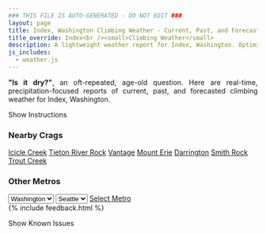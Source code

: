```yaml
---
### THIS FILE IS AUTO-GENERATED - DO NOT EDIT ###
layout: page
title: Index, Washington Climbing Weather - Current, Past, and Forecasted Report
title_override: Index<br /><small>Climbing Weather</small>
description: A lightweight weather report for Index, Washington. Optimized for slow internet connections.
js_includes:
  - weather.js
---
```


<section class="measure center lh-copy f5-ns f6 ph2 mv4" style="text-align: justify;">
<strong>"Is it dry?"</strong>, an oft-repeated, age-old question. Here are real-time,
precipitation-focused reports of current, past, and forecasted climbing weather for Index, Washington.
</section>

<p id="settings-toggle" class="mw5 b center tc hover-light-red black-70 pointer">Show Instructions</p>
<section id="settings" class="overflow-hidden" style="display:none;">
    <div class="mv2 ph2 center">
        <div class="fn f6 tc pv2">
            <p class="measure lh-copy center"><strong>Show/hide hourly forecasts</strong> by clicking the desired day.</p>
            <hr class="mw5 p0 mv2 o-60 b0 bt b--light-red light-red bg-light-red">
            <p class="measure lh-copy center"><strong>Current and Past conditions</strong> are measured by the nearest weather station. <strong>Forecast conditions</strong> are calculated and polled separately.</p>
            <hr class="mw5 p0 mv2 o-60 b0 bt b--light-red light-red bg-light-red">
            <p class="measure lh-copy center"><strong>Having issues?</strong> Try <a id="clear-cache" class="no-underline relative fancy-link light-red hover-light-red" href="#">clearing the local cache</a>.</p>
            <hr class="mw5 p0 mv2 o-60 b0 bt b--light-red light-red bg-light-red">
            <p class="measure lh-copy center">Weather data sourced from <a class="no-underline fancy-link relative light-red" target="_blank" href="https://www.weather.gov/documentation/services-web-api">weather.gov</a>.</p>
        </div>
    </div>
</section>
<section id="weather" data-crag="index-washington" class="mv4-ns mv3 ph2 center"></section>
<section id="nearby" class="tc lh-copy">
  <h3>Nearby Crags</h3>
<a class="nowrap no-underline fancy-link relative light-red mh3" href="/crags/icicle-creek-washington-weather.html">Icicle Creek</a>
<a class="nowrap no-underline fancy-link relative light-red mh3" href="/crags/tieton-river-rock-washington-weather.html">Tieton River Rock</a>
<a class="nowrap no-underline fancy-link relative light-red mh3" href="/crags/vantage-washington-weather.html">Vantage</a>
<a class="nowrap no-underline fancy-link relative light-red mh3" href="/crags/mount-erie-washington-weather.html">Mount Erie</a>
<a class="nowrap no-underline fancy-link relative light-red mh3" href="/crags/darrington-washington-weather.html">Darrington</a>
<a class="nowrap no-underline fancy-link relative light-red mh3" href="/crags/smith-rock-oregon-weather.html">Smith Rock</a>
<a class="nowrap no-underline fancy-link relative light-red mh3" href="/crags/trout-creek-oregon-weather.html">Trout Creek</a>
</section>
<section id="nearby" class="tc lh-copy">
  <h3>Other Metros</h3>
  <select class="ma1 bg-near-white pa2" id="stateSel">
    <option value="Texas">Texas</option>
    <option value="Washington" selected>Washington</option>
    <option value="Colorado">Colorado</option>
    <option value="Tennessee">Tennessee</option>
    <option value="Utah">Utah</option>
    <option value="California">California</option>
  </select>
  <select class="ma1 bg-near-white pa2" id="citySel">
    <option value="Seattle" selected>Seattle</option>
  </select>
  <a id="selectMetro" class="f6 link dim ph3 pv2 ma1 dib white bg-light-red" href="/crags/seattle-washington-weather.html">Select Metro</a>
  <script>
    var states = [];
    states["Texas"] = "Austin"
    states["Washington"] = "Seattle"
    states["Colorado"] = "Denver"
    states["Tennessee"] = "Nashville"
    states["Utah"] = "Salt Lake City"
    states["California"] = "San Francisco|Los Angeles"
  </script>
</section>
{% include feedback.html %}
<p id="issues-toggle" class="mw5 b center tc hover-light-red black-70 pointer">Show Known Issues</p>
<section id="issues" class="overflow-hidden tc f6">
</section>

<script>
  var weekly_SEW_150_72 = {"updated":"2022-06-24T04:40:25+00:00","units":"us","forecastGenerator":"BaselineForecastGenerator","generatedAt":"2022-06-24T08:40:32+00:00","updateTime":"2022-06-24T04:40:25+00:00","validTimes":"2022-06-23T22:00:00+00:00/P7DT3H","elevation":{"unitCode":"wmoUnit:m","value":148.1328},"periods":[{"number":1,"name":"Overnight","startTime":"2022-06-24T01:00:00-07:00","endTime":"2022-06-24T06:00:00-07:00","isDaytime":false,"temperature":46,"temperatureUnit":"F","temperatureTrend":null,"windSpeed":"7 mph","windDirection":"NE","icon":"https://api.weather.gov/icons/land/night/few?size=medium","shortForecast":"Mostly Clear","detailedForecast":"Mostly clear, with a low around 46. Northeast wind around 7 mph."},{"number":2,"name":"Friday","startTime":"2022-06-24T06:00:00-07:00","endTime":"2022-06-24T18:00:00-07:00","isDaytime":true,"temperature":72,"temperatureUnit":"F","temperatureTrend":"falling","windSpeed":"6 to 10 mph","windDirection":"NW","icon":"https://api.weather.gov/icons/land/day/skc?size=medium","shortForecast":"Sunny","detailedForecast":"Sunny. High near 72, with temperatures falling to around 69 in the afternoon. Northwest wind 6 to 10 mph."},{"number":3,"name":"Friday Night","startTime":"2022-06-24T18:00:00-07:00","endTime":"2022-06-25T06:00:00-07:00","isDaytime":false,"temperature":56,"temperatureUnit":"F","temperatureTrend":null,"windSpeed":"1 to 7 mph","windDirection":"N","icon":"https://api.weather.gov/icons/land/night/few?size=medium","shortForecast":"Mostly Clear","detailedForecast":"Mostly clear, with a low around 56. North wind 1 to 7 mph."},{"number":4,"name":"Saturday","startTime":"2022-06-25T06:00:00-07:00","endTime":"2022-06-25T18:00:00-07:00","isDaytime":true,"temperature":83,"temperatureUnit":"F","temperatureTrend":null,"windSpeed":"6 to 9 mph","windDirection":"E","icon":"https://api.weather.gov/icons/land/day/few?size=medium","shortForecast":"Sunny","detailedForecast":"Sunny, with a high near 83. East wind 6 to 9 mph."},{"number":5,"name":"Saturday Night","startTime":"2022-06-25T18:00:00-07:00","endTime":"2022-06-26T06:00:00-07:00","isDaytime":false,"temperature":59,"temperatureUnit":"F","temperatureTrend":null,"windSpeed":"3 to 8 mph","windDirection":"ENE","icon":"https://api.weather.gov/icons/land/night/skc?size=medium","shortForecast":"Clear","detailedForecast":"Clear, with a low around 59. East northeast wind 3 to 8 mph."},{"number":6,"name":"Sunday","startTime":"2022-06-26T06:00:00-07:00","endTime":"2022-06-26T18:00:00-07:00","isDaytime":true,"temperature":87,"temperatureUnit":"F","temperatureTrend":null,"windSpeed":"5 mph","windDirection":"E","icon":"https://api.weather.gov/icons/land/day/skc?size=medium","shortForecast":"Sunny","detailedForecast":"Sunny, with a high near 87."},{"number":7,"name":"Sunday Night","startTime":"2022-06-26T18:00:00-07:00","endTime":"2022-06-27T06:00:00-07:00","isDaytime":false,"temperature":61,"temperatureUnit":"F","temperatureTrend":null,"windSpeed":"2 to 7 mph","windDirection":"E","icon":"https://api.weather.gov/icons/land/night/skc?size=medium","shortForecast":"Clear","detailedForecast":"Clear, with a low around 61."},{"number":8,"name":"Monday","startTime":"2022-06-27T06:00:00-07:00","endTime":"2022-06-27T18:00:00-07:00","isDaytime":true,"temperature":88,"temperatureUnit":"F","temperatureTrend":null,"windSpeed":"7 mph","windDirection":"SW","icon":"https://api.weather.gov/icons/land/day/few?size=medium","shortForecast":"Sunny","detailedForecast":"Sunny, with a high near 88."},{"number":9,"name":"Monday Night","startTime":"2022-06-27T18:00:00-07:00","endTime":"2022-06-28T06:00:00-07:00","isDaytime":false,"temperature":59,"temperatureUnit":"F","temperatureTrend":null,"windSpeed":"3 to 7 mph","windDirection":"SSW","icon":"https://api.weather.gov/icons/land/night/few?size=medium","shortForecast":"Mostly Clear","detailedForecast":"Mostly clear, with a low around 59."},{"number":10,"name":"Tuesday","startTime":"2022-06-28T06:00:00-07:00","endTime":"2022-06-28T18:00:00-07:00","isDaytime":true,"temperature":73,"temperatureUnit":"F","temperatureTrend":null,"windSpeed":"3 to 7 mph","windDirection":"SW","icon":"https://api.weather.gov/icons/land/day/rain?size=medium","shortForecast":"Slight Chance Light Rain","detailedForecast":"A slight chance of rain after 11am. Mostly sunny, with a high near 73."},{"number":11,"name":"Tuesday Night","startTime":"2022-06-28T18:00:00-07:00","endTime":"2022-06-29T06:00:00-07:00","isDaytime":false,"temperature":54,"temperatureUnit":"F","temperatureTrend":null,"windSpeed":"7 mph","windDirection":"WSW","icon":"https://api.weather.gov/icons/land/night/rain?size=medium","shortForecast":"Slight Chance Light Rain","detailedForecast":"A slight chance of rain. Mostly cloudy, with a low around 54."},{"number":12,"name":"Wednesday","startTime":"2022-06-29T06:00:00-07:00","endTime":"2022-06-29T18:00:00-07:00","isDaytime":true,"temperature":65,"temperatureUnit":"F","temperatureTrend":null,"windSpeed":"6 mph","windDirection":"WSW","icon":"https://api.weather.gov/icons/land/day/rain?size=medium","shortForecast":"Slight Chance Light Rain","detailedForecast":"A slight chance of rain before 5pm. Partly sunny, with a high near 65."},{"number":13,"name":"Wednesday Night","startTime":"2022-06-29T18:00:00-07:00","endTime":"2022-06-30T06:00:00-07:00","isDaytime":false,"temperature":52,"temperatureUnit":"F","temperatureTrend":null,"windSpeed":"6 mph","windDirection":"NNW","icon":"https://api.weather.gov/icons/land/night/bkn?size=medium","shortForecast":"Mostly Cloudy","detailedForecast":"Mostly cloudy, with a low around 52."},{"number":14,"name":"Thursday","startTime":"2022-06-30T06:00:00-07:00","endTime":"2022-06-30T18:00:00-07:00","isDaytime":true,"temperature":70,"temperatureUnit":"F","temperatureTrend":null,"windSpeed":"6 mph","windDirection":"NW","icon":"https://api.weather.gov/icons/land/day/sct?size=medium","shortForecast":"Mostly Sunny","detailedForecast":"Mostly sunny, with a high near 70."}]}
  var hourly_SEW_150_72 = {"@context":["https://geojson.org/geojson-ld/geojson-context.jsonld",{"@version":"1.1","wx":"https://api.weather.gov/ontology#","geo":"http://www.opengis.net/ont/geosparql#","unit":"http://codes.wmo.int/common/unit/","@vocab":"https://api.weather.gov/ontology#"}],"type":"Feature","geometry":{"type":"Polygon","coordinates":[[[-121.5758471,47.8261007],[-121.5697809,47.8055844],[-121.539213,47.809657800000004],[-121.5452726,47.8301743],[-121.5758471,47.8261007]]]},"properties":{"updated":"2022-06-24T04:40:25+00:00","units":"us","forecastGenerator":"HourlyForecastGenerator","generatedAt":"2022-06-24T08:40:34+00:00","updateTime":"2022-06-24T04:40:25+00:00","validTimes":"2022-06-23T22:00:00+00:00/P7DT3H","elevation":{"unitCode":"wmoUnit:m","value":148.1328},"periods":[{"number":1,"name":"","startTime":"2022-06-24T01:00:00-07:00","endTime":"2022-06-24T02:00:00-07:00","isDaytime":false,"temperature":51,"temperatureUnit":"F","temperatureTrend":null,"windSpeed":"7 mph","windDirection":"NNW","icon":"https://api.weather.gov/icons/land/night/few?size=small","shortForecast":"Mostly Clear","detailedForecast":""},{"number":2,"name":"","startTime":"2022-06-24T02:00:00-07:00","endTime":"2022-06-24T03:00:00-07:00","isDaytime":false,"temperature":50,"temperatureUnit":"F","temperatureTrend":null,"windSpeed":"6 mph","windDirection":"E","icon":"https://api.weather.gov/icons/land/night/few?size=small","shortForecast":"Mostly Clear","detailedForecast":""},{"number":3,"name":"","startTime":"2022-06-24T03:00:00-07:00","endTime":"2022-06-24T04:00:00-07:00","isDaytime":false,"temperature":49,"temperatureUnit":"F","temperatureTrend":null,"windSpeed":"6 mph","windDirection":"E","icon":"https://api.weather.gov/icons/land/night/few?size=small","shortForecast":"Mostly Clear","detailedForecast":""},{"number":4,"name":"","startTime":"2022-06-24T04:00:00-07:00","endTime":"2022-06-24T05:00:00-07:00","isDaytime":false,"temperature":48,"temperatureUnit":"F","temperatureTrend":null,"windSpeed":"6 mph","windDirection":"E","icon":"https://api.weather.gov/icons/land/night/skc?size=small","shortForecast":"Clear","detailedForecast":""},{"number":5,"name":"","startTime":"2022-06-24T05:00:00-07:00","endTime":"2022-06-24T06:00:00-07:00","isDaytime":false,"temperature":47,"temperatureUnit":"F","temperatureTrend":null,"windSpeed":"6 mph","windDirection":"ENE","icon":"https://api.weather.gov/icons/land/night/skc?size=small","shortForecast":"Clear","detailedForecast":""},{"number":6,"name":"","startTime":"2022-06-24T06:00:00-07:00","endTime":"2022-06-24T07:00:00-07:00","isDaytime":true,"temperature":47,"temperatureUnit":"F","temperatureTrend":null,"windSpeed":"6 mph","windDirection":"ENE","icon":"https://api.weather.gov/icons/land/day/skc?size=small","shortForecast":"Sunny","detailedForecast":""},{"number":7,"name":"","startTime":"2022-06-24T07:00:00-07:00","endTime":"2022-06-24T08:00:00-07:00","isDaytime":true,"temperature":48,"temperatureUnit":"F","temperatureTrend":null,"windSpeed":"6 mph","windDirection":"ENE","icon":"https://api.weather.gov/icons/land/day/skc?size=small","shortForecast":"Sunny","detailedForecast":""},{"number":8,"name":"","startTime":"2022-06-24T08:00:00-07:00","endTime":"2022-06-24T09:00:00-07:00","isDaytime":true,"temperature":51,"temperatureUnit":"F","temperatureTrend":null,"windSpeed":"9 mph","windDirection":"W","icon":"https://api.weather.gov/icons/land/day/skc?size=small","shortForecast":"Sunny","detailedForecast":""},{"number":9,"name":"","startTime":"2022-06-24T09:00:00-07:00","endTime":"2022-06-24T10:00:00-07:00","isDaytime":true,"temperature":54,"temperatureUnit":"F","temperatureTrend":null,"windSpeed":"9 mph","windDirection":"W","icon":"https://api.weather.gov/icons/land/day/skc?size=small","shortForecast":"Sunny","detailedForecast":""},{"number":10,"name":"","startTime":"2022-06-24T10:00:00-07:00","endTime":"2022-06-24T11:00:00-07:00","isDaytime":true,"temperature":57,"temperatureUnit":"F","temperatureTrend":null,"windSpeed":"9 mph","windDirection":"W","icon":"https://api.weather.gov/icons/land/day/skc?size=small","shortForecast":"Sunny","detailedForecast":""},{"number":11,"name":"","startTime":"2022-06-24T11:00:00-07:00","endTime":"2022-06-24T12:00:00-07:00","isDaytime":true,"temperature":60,"temperatureUnit":"F","temperatureTrend":null,"windSpeed":"10 mph","windDirection":"W","icon":"https://api.weather.gov/icons/land/day/skc?size=small","shortForecast":"Sunny","detailedForecast":""},{"number":12,"name":"","startTime":"2022-06-24T12:00:00-07:00","endTime":"2022-06-24T13:00:00-07:00","isDaytime":true,"temperature":63,"temperatureUnit":"F","temperatureTrend":null,"windSpeed":"10 mph","windDirection":"W","icon":"https://api.weather.gov/icons/land/day/skc?size=small","shortForecast":"Sunny","detailedForecast":""},{"number":13,"name":"","startTime":"2022-06-24T13:00:00-07:00","endTime":"2022-06-24T14:00:00-07:00","isDaytime":true,"temperature":66,"temperatureUnit":"F","temperatureTrend":null,"windSpeed":"10 mph","windDirection":"W","icon":"https://api.weather.gov/icons/land/day/skc?size=small","shortForecast":"Sunny","detailedForecast":""},{"number":14,"name":"","startTime":"2022-06-24T14:00:00-07:00","endTime":"2022-06-24T15:00:00-07:00","isDaytime":true,"temperature":67,"temperatureUnit":"F","temperatureTrend":null,"windSpeed":"9 mph","windDirection":"WNW","icon":"https://api.weather.gov/icons/land/day/skc?size=small","shortForecast":"Sunny","detailedForecast":""},{"number":15,"name":"","startTime":"2022-06-24T15:00:00-07:00","endTime":"2022-06-24T16:00:00-07:00","isDaytime":true,"temperature":68,"temperatureUnit":"F","temperatureTrend":null,"windSpeed":"9 mph","windDirection":"WNW","icon":"https://api.weather.gov/icons/land/day/skc?size=small","shortForecast":"Sunny","detailedForecast":""},{"number":16,"name":"","startTime":"2022-06-24T16:00:00-07:00","endTime":"2022-06-24T17:00:00-07:00","isDaytime":true,"temperature":68,"temperatureUnit":"F","temperatureTrend":null,"windSpeed":"9 mph","windDirection":"WNW","icon":"https://api.weather.gov/icons/land/day/few?size=small","shortForecast":"Sunny","detailedForecast":""},{"number":17,"name":"","startTime":"2022-06-24T17:00:00-07:00","endTime":"2022-06-24T18:00:00-07:00","isDaytime":true,"temperature":69,"temperatureUnit":"F","temperatureTrend":null,"windSpeed":"7 mph","windDirection":"WNW","icon":"https://api.weather.gov/icons/land/day/skc?size=small","shortForecast":"Sunny","detailedForecast":""},{"number":18,"name":"","startTime":"2022-06-24T18:00:00-07:00","endTime":"2022-06-24T19:00:00-07:00","isDaytime":false,"temperature":71,"temperatureUnit":"F","temperatureTrend":null,"windSpeed":"7 mph","windDirection":"WNW","icon":"https://api.weather.gov/icons/land/night/skc?size=small","shortForecast":"Clear","detailedForecast":""},{"number":19,"name":"","startTime":"2022-06-24T19:00:00-07:00","endTime":"2022-06-24T20:00:00-07:00","isDaytime":false,"temperature":71,"temperatureUnit":"F","temperatureTrend":null,"windSpeed":"7 mph","windDirection":"WNW","icon":"https://api.weather.gov/icons/land/night/skc?size=small","shortForecast":"Clear","detailedForecast":""},{"number":20,"name":"","startTime":"2022-06-24T20:00:00-07:00","endTime":"2022-06-24T21:00:00-07:00","isDaytime":false,"temperature":68,"temperatureUnit":"F","temperatureTrend":null,"windSpeed":"1 mph","windDirection":"WNW","icon":"https://api.weather.gov/icons/land/night/skc?size=small","shortForecast":"Clear","detailedForecast":""},{"number":21,"name":"","startTime":"2022-06-24T21:00:00-07:00","endTime":"2022-06-24T22:00:00-07:00","isDaytime":false,"temperature":65,"temperatureUnit":"F","temperatureTrend":null,"windSpeed":"1 mph","windDirection":"WNW","icon":"https://api.weather.gov/icons/land/night/skc?size=small","shortForecast":"Clear","detailedForecast":""},{"number":22,"name":"","startTime":"2022-06-24T22:00:00-07:00","endTime":"2022-06-24T23:00:00-07:00","isDaytime":false,"temperature":63,"temperatureUnit":"F","temperatureTrend":null,"windSpeed":"1 mph","windDirection":"WNW","icon":"https://api.weather.gov/icons/land/night/few?size=small","shortForecast":"Mostly Clear","detailedForecast":""},{"number":23,"name":"","startTime":"2022-06-24T23:00:00-07:00","endTime":"2022-06-25T00:00:00-07:00","isDaytime":false,"temperature":62,"temperatureUnit":"F","temperatureTrend":null,"windSpeed":"6 mph","windDirection":"NE","icon":"https://api.weather.gov/icons/land/night/few?size=small","shortForecast":"Mostly Clear","detailedForecast":""},{"number":24,"name":"","startTime":"2022-06-25T00:00:00-07:00","endTime":"2022-06-25T01:00:00-07:00","isDaytime":false,"temperature":61,"temperatureUnit":"F","temperatureTrend":null,"windSpeed":"6 mph","windDirection":"NE","icon":"https://api.weather.gov/icons/land/night/few?size=small","shortForecast":"Mostly Clear","detailedForecast":""},{"number":25,"name":"","startTime":"2022-06-25T01:00:00-07:00","endTime":"2022-06-25T02:00:00-07:00","isDaytime":false,"temperature":60,"temperatureUnit":"F","temperatureTrend":null,"windSpeed":"6 mph","windDirection":"NE","icon":"https://api.weather.gov/icons/land/night/few?size=small","shortForecast":"Mostly Clear","detailedForecast":""},{"number":26,"name":"","startTime":"2022-06-25T02:00:00-07:00","endTime":"2022-06-25T03:00:00-07:00","isDaytime":false,"temperature":59,"temperatureUnit":"F","temperatureTrend":null,"windSpeed":"6 mph","windDirection":"NE","icon":"https://api.weather.gov/icons/land/night/few?size=small","shortForecast":"Mostly Clear","detailedForecast":""},{"number":27,"name":"","startTime":"2022-06-25T03:00:00-07:00","endTime":"2022-06-25T04:00:00-07:00","isDaytime":false,"temperature":58,"temperatureUnit":"F","temperatureTrend":null,"windSpeed":"6 mph","windDirection":"NE","icon":"https://api.weather.gov/icons/land/night/few?size=small","shortForecast":"Mostly Clear","detailedForecast":""},{"number":28,"name":"","startTime":"2022-06-25T04:00:00-07:00","endTime":"2022-06-25T05:00:00-07:00","isDaytime":false,"temperature":57,"temperatureUnit":"F","temperatureTrend":null,"windSpeed":"6 mph","windDirection":"NE","icon":"https://api.weather.gov/icons/land/night/few?size=small","shortForecast":"Mostly Clear","detailedForecast":""},{"number":29,"name":"","startTime":"2022-06-25T05:00:00-07:00","endTime":"2022-06-25T06:00:00-07:00","isDaytime":false,"temperature":57,"temperatureUnit":"F","temperatureTrend":null,"windSpeed":"6 mph","windDirection":"NE","icon":"https://api.weather.gov/icons/land/night/few?size=small","shortForecast":"Mostly Clear","detailedForecast":""},{"number":30,"name":"","startTime":"2022-06-25T06:00:00-07:00","endTime":"2022-06-25T07:00:00-07:00","isDaytime":true,"temperature":57,"temperatureUnit":"F","temperatureTrend":null,"windSpeed":"6 mph","windDirection":"NE","icon":"https://api.weather.gov/icons/land/day/few?size=small","shortForecast":"Sunny","detailedForecast":""},{"number":31,"name":"","startTime":"2022-06-25T07:00:00-07:00","endTime":"2022-06-25T08:00:00-07:00","isDaytime":true,"temperature":58,"temperatureUnit":"F","temperatureTrend":null,"windSpeed":"6 mph","windDirection":"NE","icon":"https://api.weather.gov/icons/land/day/few?size=small","shortForecast":"Sunny","detailedForecast":""},{"number":32,"name":"","startTime":"2022-06-25T08:00:00-07:00","endTime":"2022-06-25T09:00:00-07:00","isDaytime":true,"temperature":61,"temperatureUnit":"F","temperatureTrend":null,"windSpeed":"8 mph","windDirection":"E","icon":"https://api.weather.gov/icons/land/day/skc?size=small","shortForecast":"Sunny","detailedForecast":""},{"number":33,"name":"","startTime":"2022-06-25T09:00:00-07:00","endTime":"2022-06-25T10:00:00-07:00","isDaytime":true,"temperature":65,"temperatureUnit":"F","temperatureTrend":null,"windSpeed":"8 mph","windDirection":"E","icon":"https://api.weather.gov/icons/land/day/skc?size=small","shortForecast":"Sunny","detailedForecast":""},{"number":34,"name":"","startTime":"2022-06-25T10:00:00-07:00","endTime":"2022-06-25T11:00:00-07:00","isDaytime":true,"temperature":67,"temperatureUnit":"F","temperatureTrend":null,"windSpeed":"8 mph","windDirection":"E","icon":"https://api.weather.gov/icons/land/day/skc?size=small","shortForecast":"Sunny","detailedForecast":""},{"number":35,"name":"","startTime":"2022-06-25T11:00:00-07:00","endTime":"2022-06-25T12:00:00-07:00","isDaytime":true,"temperature":71,"temperatureUnit":"F","temperatureTrend":null,"windSpeed":"9 mph","windDirection":"ESE","icon":"https://api.weather.gov/icons/land/day/few?size=small","shortForecast":"Sunny","detailedForecast":""},{"number":36,"name":"","startTime":"2022-06-25T12:00:00-07:00","endTime":"2022-06-25T13:00:00-07:00","isDaytime":true,"temperature":74,"temperatureUnit":"F","temperatureTrend":null,"windSpeed":"9 mph","windDirection":"ESE","icon":"https://api.weather.gov/icons/land/day/few?size=small","shortForecast":"Sunny","detailedForecast":""},{"number":37,"name":"","startTime":"2022-06-25T13:00:00-07:00","endTime":"2022-06-25T14:00:00-07:00","isDaytime":true,"temperature":76,"temperatureUnit":"F","temperatureTrend":null,"windSpeed":"9 mph","windDirection":"ESE","icon":"https://api.weather.gov/icons/land/day/few?size=small","shortForecast":"Sunny","detailedForecast":""},{"number":38,"name":"","startTime":"2022-06-25T14:00:00-07:00","endTime":"2022-06-25T15:00:00-07:00","isDaytime":true,"temperature":78,"temperatureUnit":"F","temperatureTrend":null,"windSpeed":"9 mph","windDirection":"ESE","icon":"https://api.weather.gov/icons/land/day/few?size=small","shortForecast":"Sunny","detailedForecast":""},{"number":39,"name":"","startTime":"2022-06-25T15:00:00-07:00","endTime":"2022-06-25T16:00:00-07:00","isDaytime":true,"temperature":78,"temperatureUnit":"F","temperatureTrend":null,"windSpeed":"9 mph","windDirection":"ESE","icon":"https://api.weather.gov/icons/land/day/few?size=small","shortForecast":"Sunny","detailedForecast":""},{"number":40,"name":"","startTime":"2022-06-25T16:00:00-07:00","endTime":"2022-06-25T17:00:00-07:00","isDaytime":true,"temperature":79,"temperatureUnit":"F","temperatureTrend":null,"windSpeed":"9 mph","windDirection":"ESE","icon":"https://api.weather.gov/icons/land/day/few?size=small","shortForecast":"Sunny","detailedForecast":""},{"number":41,"name":"","startTime":"2022-06-25T17:00:00-07:00","endTime":"2022-06-25T18:00:00-07:00","isDaytime":true,"temperature":80,"temperatureUnit":"F","temperatureTrend":null,"windSpeed":"8 mph","windDirection":"ESE","icon":"https://api.weather.gov/icons/land/day/few?size=small","shortForecast":"Sunny","detailedForecast":""},{"number":42,"name":"","startTime":"2022-06-25T18:00:00-07:00","endTime":"2022-06-25T19:00:00-07:00","isDaytime":false,"temperature":82,"temperatureUnit":"F","temperatureTrend":null,"windSpeed":"8 mph","windDirection":"ESE","icon":"https://api.weather.gov/icons/land/night/few?size=small","shortForecast":"Mostly Clear","detailedForecast":""},{"number":43,"name":"","startTime":"2022-06-25T19:00:00-07:00","endTime":"2022-06-25T20:00:00-07:00","isDaytime":false,"temperature":81,"temperatureUnit":"F","temperatureTrend":null,"windSpeed":"8 mph","windDirection":"ESE","icon":"https://api.weather.gov/icons/land/night/few?size=small","shortForecast":"Mostly Clear","detailedForecast":""},{"number":44,"name":"","startTime":"2022-06-25T20:00:00-07:00","endTime":"2022-06-25T21:00:00-07:00","isDaytime":false,"temperature":76,"temperatureUnit":"F","temperatureTrend":null,"windSpeed":"6 mph","windDirection":"E","icon":"https://api.weather.gov/icons/land/night/skc?size=small","shortForecast":"Clear","detailedForecast":""},{"number":45,"name":"","startTime":"2022-06-25T21:00:00-07:00","endTime":"2022-06-25T22:00:00-07:00","isDaytime":false,"temperature":73,"temperatureUnit":"F","temperatureTrend":null,"windSpeed":"6 mph","windDirection":"E","icon":"https://api.weather.gov/icons/land/night/skc?size=small","shortForecast":"Clear","detailedForecast":""},{"number":46,"name":"","startTime":"2022-06-25T22:00:00-07:00","endTime":"2022-06-25T23:00:00-07:00","isDaytime":false,"temperature":69,"temperatureUnit":"F","temperatureTrend":null,"windSpeed":"6 mph","windDirection":"E","icon":"https://api.weather.gov/icons/land/night/skc?size=small","shortForecast":"Clear","detailedForecast":""},{"number":47,"name":"","startTime":"2022-06-25T23:00:00-07:00","endTime":"2022-06-26T00:00:00-07:00","isDaytime":false,"temperature":67,"temperatureUnit":"F","temperatureTrend":null,"windSpeed":"7 mph","windDirection":"NNE","icon":"https://api.weather.gov/icons/land/night/skc?size=small","shortForecast":"Clear","detailedForecast":""},{"number":48,"name":"","startTime":"2022-06-26T00:00:00-07:00","endTime":"2022-06-26T01:00:00-07:00","isDaytime":false,"temperature":66,"temperatureUnit":"F","temperatureTrend":null,"windSpeed":"7 mph","windDirection":"NNE","icon":"https://api.weather.gov/icons/land/night/skc?size=small","shortForecast":"Clear","detailedForecast":""},{"number":49,"name":"","startTime":"2022-06-26T01:00:00-07:00","endTime":"2022-06-26T02:00:00-07:00","isDaytime":false,"temperature":65,"temperatureUnit":"F","temperatureTrend":null,"windSpeed":"7 mph","windDirection":"NNE","icon":"https://api.weather.gov/icons/land/night/skc?size=small","shortForecast":"Clear","detailedForecast":""},{"number":50,"name":"","startTime":"2022-06-26T02:00:00-07:00","endTime":"2022-06-26T03:00:00-07:00","isDaytime":false,"temperature":64,"temperatureUnit":"F","temperatureTrend":null,"windSpeed":"3 mph","windDirection":"N","icon":"https://api.weather.gov/icons/land/night/skc?size=small","shortForecast":"Clear","detailedForecast":""},{"number":51,"name":"","startTime":"2022-06-26T03:00:00-07:00","endTime":"2022-06-26T04:00:00-07:00","isDaytime":false,"temperature":63,"temperatureUnit":"F","temperatureTrend":null,"windSpeed":"3 mph","windDirection":"N","icon":"https://api.weather.gov/icons/land/night/skc?size=small","shortForecast":"Clear","detailedForecast":""},{"number":52,"name":"","startTime":"2022-06-26T04:00:00-07:00","endTime":"2022-06-26T05:00:00-07:00","isDaytime":false,"temperature":61,"temperatureUnit":"F","temperatureTrend":null,"windSpeed":"3 mph","windDirection":"N","icon":"https://api.weather.gov/icons/land/night/skc?size=small","shortForecast":"Clear","detailedForecast":""},{"number":53,"name":"","startTime":"2022-06-26T05:00:00-07:00","endTime":"2022-06-26T06:00:00-07:00","isDaytime":false,"temperature":60,"temperatureUnit":"F","temperatureTrend":null,"windSpeed":"5 mph","windDirection":"E","icon":"https://api.weather.gov/icons/land/night/skc?size=small","shortForecast":"Clear","detailedForecast":""},{"number":54,"name":"","startTime":"2022-06-26T06:00:00-07:00","endTime":"2022-06-26T07:00:00-07:00","isDaytime":true,"temperature":60,"temperatureUnit":"F","temperatureTrend":null,"windSpeed":"5 mph","windDirection":"E","icon":"https://api.weather.gov/icons/land/day/skc?size=small","shortForecast":"Sunny","detailedForecast":""},{"number":55,"name":"","startTime":"2022-06-26T07:00:00-07:00","endTime":"2022-06-26T08:00:00-07:00","isDaytime":true,"temperature":61,"temperatureUnit":"F","temperatureTrend":null,"windSpeed":"5 mph","windDirection":"E","icon":"https://api.weather.gov/icons/land/day/skc?size=small","shortForecast":"Sunny","detailedForecast":""},{"number":56,"name":"","startTime":"2022-06-26T08:00:00-07:00","endTime":"2022-06-26T09:00:00-07:00","isDaytime":true,"temperature":64,"temperatureUnit":"F","temperatureTrend":null,"windSpeed":"5 mph","windDirection":"E","icon":"https://api.weather.gov/icons/land/day/skc?size=small","shortForecast":"Sunny","detailedForecast":""},{"number":57,"name":"","startTime":"2022-06-26T09:00:00-07:00","endTime":"2022-06-26T10:00:00-07:00","isDaytime":true,"temperature":68,"temperatureUnit":"F","temperatureTrend":null,"windSpeed":"5 mph","windDirection":"E","icon":"https://api.weather.gov/icons/land/day/skc?size=small","shortForecast":"Sunny","detailedForecast":""},{"number":58,"name":"","startTime":"2022-06-26T10:00:00-07:00","endTime":"2022-06-26T11:00:00-07:00","isDaytime":true,"temperature":71,"temperatureUnit":"F","temperatureTrend":null,"windSpeed":"5 mph","windDirection":"E","icon":"https://api.weather.gov/icons/land/day/skc?size=small","shortForecast":"Sunny","detailedForecast":""},{"number":59,"name":"","startTime":"2022-06-26T11:00:00-07:00","endTime":"2022-06-26T12:00:00-07:00","isDaytime":true,"temperature":74,"temperatureUnit":"F","temperatureTrend":null,"windSpeed":"5 mph","windDirection":"E","icon":"https://api.weather.gov/icons/land/day/skc?size=small","shortForecast":"Sunny","detailedForecast":""},{"number":60,"name":"","startTime":"2022-06-26T12:00:00-07:00","endTime":"2022-06-26T13:00:00-07:00","isDaytime":true,"temperature":77,"temperatureUnit":"F","temperatureTrend":null,"windSpeed":"5 mph","windDirection":"E","icon":"https://api.weather.gov/icons/land/day/skc?size=small","shortForecast":"Sunny","detailedForecast":""},{"number":61,"name":"","startTime":"2022-06-26T13:00:00-07:00","endTime":"2022-06-26T14:00:00-07:00","isDaytime":true,"temperature":80,"temperatureUnit":"F","temperatureTrend":null,"windSpeed":"5 mph","windDirection":"E","icon":"https://api.weather.gov/icons/land/day/skc?size=small","shortForecast":"Sunny","detailedForecast":""},{"number":62,"name":"","startTime":"2022-06-26T14:00:00-07:00","endTime":"2022-06-26T15:00:00-07:00","isDaytime":true,"temperature":82,"temperatureUnit":"F","temperatureTrend":null,"windSpeed":"3 mph","windDirection":"E","icon":"https://api.weather.gov/icons/land/day/skc?size=small","shortForecast":"Sunny","detailedForecast":""},{"number":63,"name":"","startTime":"2022-06-26T15:00:00-07:00","endTime":"2022-06-26T16:00:00-07:00","isDaytime":true,"temperature":82,"temperatureUnit":"F","temperatureTrend":null,"windSpeed":"3 mph","windDirection":"E","icon":"https://api.weather.gov/icons/land/day/skc?size=small","shortForecast":"Sunny","detailedForecast":""},{"number":64,"name":"","startTime":"2022-06-26T16:00:00-07:00","endTime":"2022-06-26T17:00:00-07:00","isDaytime":true,"temperature":83,"temperatureUnit":"F","temperatureTrend":null,"windSpeed":"3 mph","windDirection":"E","icon":"https://api.weather.gov/icons/land/day/skc?size=small","shortForecast":"Sunny","detailedForecast":""},{"number":65,"name":"","startTime":"2022-06-26T17:00:00-07:00","endTime":"2022-06-26T18:00:00-07:00","isDaytime":true,"temperature":84,"temperatureUnit":"F","temperatureTrend":null,"windSpeed":"2 mph","windDirection":"E","icon":"https://api.weather.gov/icons/land/day/skc?size=small","shortForecast":"Sunny","detailedForecast":""},{"number":66,"name":"","startTime":"2022-06-26T18:00:00-07:00","endTime":"2022-06-26T19:00:00-07:00","isDaytime":false,"temperature":86,"temperatureUnit":"F","temperatureTrend":null,"windSpeed":"2 mph","windDirection":"E","icon":"https://api.weather.gov/icons/land/night/skc?size=small","shortForecast":"Clear","detailedForecast":""},{"number":67,"name":"","startTime":"2022-06-26T19:00:00-07:00","endTime":"2022-06-26T20:00:00-07:00","isDaytime":false,"temperature":85,"temperatureUnit":"F","temperatureTrend":null,"windSpeed":"2 mph","windDirection":"E","icon":"https://api.weather.gov/icons/land/night/skc?size=small","shortForecast":"Clear","detailedForecast":""},{"number":68,"name":"","startTime":"2022-06-26T20:00:00-07:00","endTime":"2022-06-26T21:00:00-07:00","isDaytime":false,"temperature":80,"temperatureUnit":"F","temperatureTrend":null,"windSpeed":"5 mph","windDirection":"ENE","icon":"https://api.weather.gov/icons/land/night/skc?size=small","shortForecast":"Clear","detailedForecast":""},{"number":69,"name":"","startTime":"2022-06-26T21:00:00-07:00","endTime":"2022-06-26T22:00:00-07:00","isDaytime":false,"temperature":76,"temperatureUnit":"F","temperatureTrend":null,"windSpeed":"5 mph","windDirection":"ENE","icon":"https://api.weather.gov/icons/land/night/skc?size=small","shortForecast":"Clear","detailedForecast":""},{"number":70,"name":"","startTime":"2022-06-26T22:00:00-07:00","endTime":"2022-06-26T23:00:00-07:00","isDaytime":false,"temperature":72,"temperatureUnit":"F","temperatureTrend":null,"windSpeed":"5 mph","windDirection":"ENE","icon":"https://api.weather.gov/icons/land/night/skc?size=small","shortForecast":"Clear","detailedForecast":""},{"number":71,"name":"","startTime":"2022-06-26T23:00:00-07:00","endTime":"2022-06-27T00:00:00-07:00","isDaytime":false,"temperature":70,"temperatureUnit":"F","temperatureTrend":null,"windSpeed":"6 mph","windDirection":"E","icon":"https://api.weather.gov/icons/land/night/skc?size=small","shortForecast":"Clear","detailedForecast":""},{"number":72,"name":"","startTime":"2022-06-27T00:00:00-07:00","endTime":"2022-06-27T01:00:00-07:00","isDaytime":false,"temperature":69,"temperatureUnit":"F","temperatureTrend":null,"windSpeed":"6 mph","windDirection":"E","icon":"https://api.weather.gov/icons/land/night/skc?size=small","shortForecast":"Clear","detailedForecast":""},{"number":73,"name":"","startTime":"2022-06-27T01:00:00-07:00","endTime":"2022-06-27T02:00:00-07:00","isDaytime":false,"temperature":68,"temperatureUnit":"F","temperatureTrend":null,"windSpeed":"6 mph","windDirection":"E","icon":"https://api.weather.gov/icons/land/night/skc?size=small","shortForecast":"Clear","detailedForecast":""},{"number":74,"name":"","startTime":"2022-06-27T02:00:00-07:00","endTime":"2022-06-27T03:00:00-07:00","isDaytime":false,"temperature":66,"temperatureUnit":"F","temperatureTrend":null,"windSpeed":"7 mph","windDirection":"E","icon":"https://api.weather.gov/icons/land/night/skc?size=small","shortForecast":"Clear","detailedForecast":""},{"number":75,"name":"","startTime":"2022-06-27T03:00:00-07:00","endTime":"2022-06-27T04:00:00-07:00","isDaytime":false,"temperature":65,"temperatureUnit":"F","temperatureTrend":null,"windSpeed":"7 mph","windDirection":"E","icon":"https://api.weather.gov/icons/land/night/skc?size=small","shortForecast":"Clear","detailedForecast":""},{"number":76,"name":"","startTime":"2022-06-27T04:00:00-07:00","endTime":"2022-06-27T05:00:00-07:00","isDaytime":false,"temperature":63,"temperatureUnit":"F","temperatureTrend":null,"windSpeed":"7 mph","windDirection":"E","icon":"https://api.weather.gov/icons/land/night/skc?size=small","shortForecast":"Clear","detailedForecast":""},{"number":77,"name":"","startTime":"2022-06-27T05:00:00-07:00","endTime":"2022-06-27T06:00:00-07:00","isDaytime":false,"temperature":63,"temperatureUnit":"F","temperatureTrend":null,"windSpeed":"7 mph","windDirection":"E","icon":"https://api.weather.gov/icons/land/night/few?size=small","shortForecast":"Mostly Clear","detailedForecast":""},{"number":78,"name":"","startTime":"2022-06-27T06:00:00-07:00","endTime":"2022-06-27T07:00:00-07:00","isDaytime":true,"temperature":62,"temperatureUnit":"F","temperatureTrend":null,"windSpeed":"7 mph","windDirection":"E","icon":"https://api.weather.gov/icons/land/day/few?size=small","shortForecast":"Sunny","detailedForecast":""},{"number":79,"name":"","startTime":"2022-06-27T07:00:00-07:00","endTime":"2022-06-27T08:00:00-07:00","isDaytime":true,"temperature":63,"temperatureUnit":"F","temperatureTrend":null,"windSpeed":"7 mph","windDirection":"E","icon":"https://api.weather.gov/icons/land/day/few?size=small","shortForecast":"Sunny","detailedForecast":""},{"number":80,"name":"","startTime":"2022-06-27T08:00:00-07:00","endTime":"2022-06-27T09:00:00-07:00","isDaytime":true,"temperature":66,"temperatureUnit":"F","temperatureTrend":null,"windSpeed":"6 mph","windDirection":"E","icon":"https://api.weather.gov/icons/land/day/few?size=small","shortForecast":"Sunny","detailedForecast":""},{"number":81,"name":"","startTime":"2022-06-27T09:00:00-07:00","endTime":"2022-06-27T10:00:00-07:00","isDaytime":true,"temperature":70,"temperatureUnit":"F","temperatureTrend":null,"windSpeed":"6 mph","windDirection":"E","icon":"https://api.weather.gov/icons/land/day/few?size=small","shortForecast":"Sunny","detailedForecast":""},{"number":82,"name":"","startTime":"2022-06-27T10:00:00-07:00","endTime":"2022-06-27T11:00:00-07:00","isDaytime":true,"temperature":72,"temperatureUnit":"F","temperatureTrend":null,"windSpeed":"6 mph","windDirection":"E","icon":"https://api.weather.gov/icons/land/day/few?size=small","shortForecast":"Sunny","detailedForecast":""},{"number":83,"name":"","startTime":"2022-06-27T11:00:00-07:00","endTime":"2022-06-27T12:00:00-07:00","isDaytime":true,"temperature":76,"temperatureUnit":"F","temperatureTrend":null,"windSpeed":"5 mph","windDirection":"SSW","icon":"https://api.weather.gov/icons/land/day/few?size=small","shortForecast":"Sunny","detailedForecast":""},{"number":84,"name":"","startTime":"2022-06-27T12:00:00-07:00","endTime":"2022-06-27T13:00:00-07:00","isDaytime":true,"temperature":79,"temperatureUnit":"F","temperatureTrend":null,"windSpeed":"5 mph","windDirection":"SSW","icon":"https://api.weather.gov/icons/land/day/few?size=small","shortForecast":"Sunny","detailedForecast":""},{"number":85,"name":"","startTime":"2022-06-27T13:00:00-07:00","endTime":"2022-06-27T14:00:00-07:00","isDaytime":true,"temperature":81,"temperatureUnit":"F","temperatureTrend":null,"windSpeed":"5 mph","windDirection":"SSW","icon":"https://api.weather.gov/icons/land/day/few?size=small","shortForecast":"Sunny","detailedForecast":""},{"number":86,"name":"","startTime":"2022-06-27T14:00:00-07:00","endTime":"2022-06-27T15:00:00-07:00","isDaytime":true,"temperature":83,"temperatureUnit":"F","temperatureTrend":null,"windSpeed":"6 mph","windDirection":"W","icon":"https://api.weather.gov/icons/land/day/few?size=small","shortForecast":"Sunny","detailedForecast":""},{"number":87,"name":"","startTime":"2022-06-27T15:00:00-07:00","endTime":"2022-06-27T16:00:00-07:00","isDaytime":true,"temperature":83,"temperatureUnit":"F","temperatureTrend":null,"windSpeed":"6 mph","windDirection":"W","icon":"https://api.weather.gov/icons/land/day/few?size=small","shortForecast":"Sunny","detailedForecast":""},{"number":88,"name":"","startTime":"2022-06-27T16:00:00-07:00","endTime":"2022-06-27T17:00:00-07:00","isDaytime":true,"temperature":84,"temperatureUnit":"F","temperatureTrend":null,"windSpeed":"6 mph","windDirection":"W","icon":"https://api.weather.gov/icons/land/day/few?size=small","shortForecast":"Sunny","detailedForecast":""},{"number":89,"name":"","startTime":"2022-06-27T17:00:00-07:00","endTime":"2022-06-27T18:00:00-07:00","isDaytime":true,"temperature":85,"temperatureUnit":"F","temperatureTrend":null,"windSpeed":"7 mph","windDirection":"WSW","icon":"https://api.weather.gov/icons/land/day/few?size=small","shortForecast":"Sunny","detailedForecast":""},{"number":90,"name":"","startTime":"2022-06-27T18:00:00-07:00","endTime":"2022-06-27T19:00:00-07:00","isDaytime":false,"temperature":87,"temperatureUnit":"F","temperatureTrend":null,"windSpeed":"7 mph","windDirection":"WSW","icon":"https://api.weather.gov/icons/land/night/few?size=small","shortForecast":"Mostly Clear","detailedForecast":""},{"number":91,"name":"","startTime":"2022-06-27T19:00:00-07:00","endTime":"2022-06-27T20:00:00-07:00","isDaytime":false,"temperature":85,"temperatureUnit":"F","temperatureTrend":null,"windSpeed":"7 mph","windDirection":"WSW","icon":"https://api.weather.gov/icons/land/night/few?size=small","shortForecast":"Mostly Clear","detailedForecast":""},{"number":92,"name":"","startTime":"2022-06-27T20:00:00-07:00","endTime":"2022-06-27T21:00:00-07:00","isDaytime":false,"temperature":80,"temperatureUnit":"F","temperatureTrend":null,"windSpeed":"6 mph","windDirection":"WSW","icon":"https://api.weather.gov/icons/land/night/few?size=small","shortForecast":"Mostly Clear","detailedForecast":""},{"number":93,"name":"","startTime":"2022-06-27T21:00:00-07:00","endTime":"2022-06-27T22:00:00-07:00","isDaytime":false,"temperature":75,"temperatureUnit":"F","temperatureTrend":null,"windSpeed":"6 mph","windDirection":"WSW","icon":"https://api.weather.gov/icons/land/night/few?size=small","shortForecast":"Mostly Clear","detailedForecast":""},{"number":94,"name":"","startTime":"2022-06-27T22:00:00-07:00","endTime":"2022-06-27T23:00:00-07:00","isDaytime":false,"temperature":71,"temperatureUnit":"F","temperatureTrend":null,"windSpeed":"6 mph","windDirection":"WSW","icon":"https://api.weather.gov/icons/land/night/few?size=small","shortForecast":"Mostly Clear","detailedForecast":""},{"number":95,"name":"","startTime":"2022-06-27T23:00:00-07:00","endTime":"2022-06-28T00:00:00-07:00","isDaytime":false,"temperature":69,"temperatureUnit":"F","temperatureTrend":null,"windSpeed":"6 mph","windDirection":"S","icon":"https://api.weather.gov/icons/land/night/few?size=small","shortForecast":"Mostly Clear","detailedForecast":""},{"number":96,"name":"","startTime":"2022-06-28T00:00:00-07:00","endTime":"2022-06-28T01:00:00-07:00","isDaytime":false,"temperature":68,"temperatureUnit":"F","temperatureTrend":null,"windSpeed":"6 mph","windDirection":"S","icon":"https://api.weather.gov/icons/land/night/few?size=small","shortForecast":"Mostly Clear","detailedForecast":""},{"number":97,"name":"","startTime":"2022-06-28T01:00:00-07:00","endTime":"2022-06-28T02:00:00-07:00","isDaytime":false,"temperature":66,"temperatureUnit":"F","temperatureTrend":null,"windSpeed":"6 mph","windDirection":"S","icon":"https://api.weather.gov/icons/land/night/few?size=small","shortForecast":"Mostly Clear","detailedForecast":""},{"number":98,"name":"","startTime":"2022-06-28T02:00:00-07:00","endTime":"2022-06-28T03:00:00-07:00","isDaytime":false,"temperature":65,"temperatureUnit":"F","temperatureTrend":null,"windSpeed":"5 mph","windDirection":"SSE","icon":"https://api.weather.gov/icons/land/night/few?size=small","shortForecast":"Mostly Clear","detailedForecast":""},{"number":99,"name":"","startTime":"2022-06-28T03:00:00-07:00","endTime":"2022-06-28T04:00:00-07:00","isDaytime":false,"temperature":63,"temperatureUnit":"F","temperatureTrend":null,"windSpeed":"5 mph","windDirection":"SSE","icon":"https://api.weather.gov/icons/land/night/few?size=small","shortForecast":"Mostly Clear","detailedForecast":""},{"number":100,"name":"","startTime":"2022-06-28T04:00:00-07:00","endTime":"2022-06-28T05:00:00-07:00","isDaytime":false,"temperature":62,"temperatureUnit":"F","temperatureTrend":null,"windSpeed":"5 mph","windDirection":"SSE","icon":"https://api.weather.gov/icons/land/night/few?size=small","shortForecast":"Mostly Clear","detailedForecast":""},{"number":101,"name":"","startTime":"2022-06-28T05:00:00-07:00","endTime":"2022-06-28T06:00:00-07:00","isDaytime":false,"temperature":61,"temperatureUnit":"F","temperatureTrend":null,"windSpeed":"3 mph","windDirection":"S","icon":"https://api.weather.gov/icons/land/night/few?size=small","shortForecast":"Mostly Clear","detailedForecast":""},{"number":102,"name":"","startTime":"2022-06-28T06:00:00-07:00","endTime":"2022-06-28T07:00:00-07:00","isDaytime":true,"temperature":59,"temperatureUnit":"F","temperatureTrend":null,"windSpeed":"3 mph","windDirection":"S","icon":"https://api.weather.gov/icons/land/day/few?size=small","shortForecast":"Sunny","detailedForecast":""},{"number":103,"name":"","startTime":"2022-06-28T07:00:00-07:00","endTime":"2022-06-28T08:00:00-07:00","isDaytime":true,"temperature":60,"temperatureUnit":"F","temperatureTrend":null,"windSpeed":"3 mph","windDirection":"S","icon":"https://api.weather.gov/icons/land/day/few?size=small","shortForecast":"Sunny","detailedForecast":""},{"number":104,"name":"","startTime":"2022-06-28T08:00:00-07:00","endTime":"2022-06-28T09:00:00-07:00","isDaytime":true,"temperature":61,"temperatureUnit":"F","temperatureTrend":null,"windSpeed":"5 mph","windDirection":"SW","icon":"https://api.weather.gov/icons/land/day/few?size=small","shortForecast":"Sunny","detailedForecast":""},{"number":105,"name":"","startTime":"2022-06-28T09:00:00-07:00","endTime":"2022-06-28T10:00:00-07:00","isDaytime":true,"temperature":63,"temperatureUnit":"F","temperatureTrend":null,"windSpeed":"5 mph","windDirection":"SW","icon":"https://api.weather.gov/icons/land/day/few?size=small","shortForecast":"Sunny","detailedForecast":""},{"number":106,"name":"","startTime":"2022-06-28T10:00:00-07:00","endTime":"2022-06-28T11:00:00-07:00","isDaytime":true,"temperature":65,"temperatureUnit":"F","temperatureTrend":null,"windSpeed":"5 mph","windDirection":"SW","icon":"https://api.weather.gov/icons/land/day/few?size=small","shortForecast":"Sunny","detailedForecast":""},{"number":107,"name":"","startTime":"2022-06-28T11:00:00-07:00","endTime":"2022-06-28T12:00:00-07:00","isDaytime":true,"temperature":67,"temperatureUnit":"F","temperatureTrend":null,"windSpeed":"6 mph","windDirection":"WSW","icon":"https://api.weather.gov/icons/land/day/rain?size=small","shortForecast":"Slight Chance Light Rain","detailedForecast":""},{"number":108,"name":"","startTime":"2022-06-28T12:00:00-07:00","endTime":"2022-06-28T13:00:00-07:00","isDaytime":true,"temperature":68,"temperatureUnit":"F","temperatureTrend":null,"windSpeed":"6 mph","windDirection":"WSW","icon":"https://api.weather.gov/icons/land/day/rain?size=small","shortForecast":"Slight Chance Light Rain","detailedForecast":""},{"number":109,"name":"","startTime":"2022-06-28T13:00:00-07:00","endTime":"2022-06-28T14:00:00-07:00","isDaytime":true,"temperature":70,"temperatureUnit":"F","temperatureTrend":null,"windSpeed":"6 mph","windDirection":"WSW","icon":"https://api.weather.gov/icons/land/day/rain?size=small","shortForecast":"Slight Chance Light Rain","detailedForecast":""},{"number":110,"name":"","startTime":"2022-06-28T14:00:00-07:00","endTime":"2022-06-28T15:00:00-07:00","isDaytime":true,"temperature":70,"temperatureUnit":"F","temperatureTrend":null,"windSpeed":"7 mph","windDirection":"WSW","icon":"https://api.weather.gov/icons/land/day/rain?size=small","shortForecast":"Slight Chance Light Rain","detailedForecast":""},{"number":111,"name":"","startTime":"2022-06-28T15:00:00-07:00","endTime":"2022-06-28T16:00:00-07:00","isDaytime":true,"temperature":71,"temperatureUnit":"F","temperatureTrend":null,"windSpeed":"7 mph","windDirection":"WSW","icon":"https://api.weather.gov/icons/land/day/rain?size=small","shortForecast":"Slight Chance Light Rain","detailedForecast":""},{"number":112,"name":"","startTime":"2022-06-28T16:00:00-07:00","endTime":"2022-06-28T17:00:00-07:00","isDaytime":true,"temperature":71,"temperatureUnit":"F","temperatureTrend":null,"windSpeed":"7 mph","windDirection":"WSW","icon":"https://api.weather.gov/icons/land/day/rain?size=small","shortForecast":"Slight Chance Light Rain","detailedForecast":""},{"number":113,"name":"","startTime":"2022-06-28T17:00:00-07:00","endTime":"2022-06-28T18:00:00-07:00","isDaytime":true,"temperature":69,"temperatureUnit":"F","temperatureTrend":null,"windSpeed":"7 mph","windDirection":"WSW","icon":"https://api.weather.gov/icons/land/day/rain?size=small","shortForecast":"Slight Chance Light Rain","detailedForecast":""},{"number":114,"name":"","startTime":"2022-06-28T18:00:00-07:00","endTime":"2022-06-28T19:00:00-07:00","isDaytime":false,"temperature":68,"temperatureUnit":"F","temperatureTrend":null,"windSpeed":"7 mph","windDirection":"WSW","icon":"https://api.weather.gov/icons/land/night/rain?size=small","shortForecast":"Slight Chance Light Rain","detailedForecast":""},{"number":115,"name":"","startTime":"2022-06-28T19:00:00-07:00","endTime":"2022-06-28T20:00:00-07:00","isDaytime":false,"temperature":66,"temperatureUnit":"F","temperatureTrend":null,"windSpeed":"7 mph","windDirection":"WSW","icon":"https://api.weather.gov/icons/land/night/rain?size=small","shortForecast":"Slight Chance Light Rain","detailedForecast":""},{"number":116,"name":"","startTime":"2022-06-28T20:00:00-07:00","endTime":"2022-06-28T21:00:00-07:00","isDaytime":false,"temperature":64,"temperatureUnit":"F","temperatureTrend":null,"windSpeed":"6 mph","windDirection":"WSW","icon":"https://api.weather.gov/icons/land/night/rain?size=small","shortForecast":"Slight Chance Light Rain","detailedForecast":""},{"number":117,"name":"","startTime":"2022-06-28T21:00:00-07:00","endTime":"2022-06-28T22:00:00-07:00","isDaytime":false,"temperature":62,"temperatureUnit":"F","temperatureTrend":null,"windSpeed":"6 mph","windDirection":"WSW","icon":"https://api.weather.gov/icons/land/night/rain?size=small","shortForecast":"Slight Chance Light Rain","detailedForecast":""},{"number":118,"name":"","startTime":"2022-06-28T22:00:00-07:00","endTime":"2022-06-28T23:00:00-07:00","isDaytime":false,"temperature":61,"temperatureUnit":"F","temperatureTrend":null,"windSpeed":"6 mph","windDirection":"WSW","icon":"https://api.weather.gov/icons/land/night/rain?size=small","shortForecast":"Slight Chance Light Rain","detailedForecast":""},{"number":119,"name":"","startTime":"2022-06-28T23:00:00-07:00","endTime":"2022-06-29T00:00:00-07:00","isDaytime":false,"temperature":59,"temperatureUnit":"F","temperatureTrend":null,"windSpeed":"6 mph","windDirection":"WSW","icon":"https://api.weather.gov/icons/land/night/sct?size=small","shortForecast":"Partly Cloudy","detailedForecast":""},{"number":120,"name":"","startTime":"2022-06-29T00:00:00-07:00","endTime":"2022-06-29T01:00:00-07:00","isDaytime":false,"temperature":58,"temperatureUnit":"F","temperatureTrend":null,"windSpeed":"6 mph","windDirection":"WSW","icon":"https://api.weather.gov/icons/land/night/sct?size=small","shortForecast":"Partly Cloudy","detailedForecast":""},{"number":121,"name":"","startTime":"2022-06-29T01:00:00-07:00","endTime":"2022-06-29T02:00:00-07:00","isDaytime":false,"temperature":57,"temperatureUnit":"F","temperatureTrend":null,"windSpeed":"6 mph","windDirection":"WSW","icon":"https://api.weather.gov/icons/land/night/sct?size=small","shortForecast":"Partly Cloudy","detailedForecast":""},{"number":122,"name":"","startTime":"2022-06-29T02:00:00-07:00","endTime":"2022-06-29T03:00:00-07:00","isDaytime":false,"temperature":56,"temperatureUnit":"F","temperatureTrend":null,"windSpeed":"5 mph","windDirection":"SW","icon":"https://api.weather.gov/icons/land/night/bkn?size=small","shortForecast":"Mostly Cloudy","detailedForecast":""},{"number":123,"name":"","startTime":"2022-06-29T03:00:00-07:00","endTime":"2022-06-29T04:00:00-07:00","isDaytime":false,"temperature":55,"temperatureUnit":"F","temperatureTrend":null,"windSpeed":"5 mph","windDirection":"SW","icon":"https://api.weather.gov/icons/land/night/bkn?size=small","shortForecast":"Mostly Cloudy","detailedForecast":""},{"number":124,"name":"","startTime":"2022-06-29T04:00:00-07:00","endTime":"2022-06-29T05:00:00-07:00","isDaytime":false,"temperature":55,"temperatureUnit":"F","temperatureTrend":null,"windSpeed":"5 mph","windDirection":"SW","icon":"https://api.weather.gov/icons/land/night/bkn?size=small","shortForecast":"Mostly Cloudy","detailedForecast":""},{"number":125,"name":"","startTime":"2022-06-29T05:00:00-07:00","endTime":"2022-06-29T06:00:00-07:00","isDaytime":false,"temperature":55,"temperatureUnit":"F","temperatureTrend":null,"windSpeed":"5 mph","windDirection":"SW","icon":"https://api.weather.gov/icons/land/night/rain?size=small","shortForecast":"Slight Chance Light Rain","detailedForecast":""},{"number":126,"name":"","startTime":"2022-06-29T06:00:00-07:00","endTime":"2022-06-29T07:00:00-07:00","isDaytime":true,"temperature":55,"temperatureUnit":"F","temperatureTrend":null,"windSpeed":"5 mph","windDirection":"SW","icon":"https://api.weather.gov/icons/land/day/rain?size=small","shortForecast":"Slight Chance Light Rain","detailedForecast":""},{"number":127,"name":"","startTime":"2022-06-29T07:00:00-07:00","endTime":"2022-06-29T08:00:00-07:00","isDaytime":true,"temperature":55,"temperatureUnit":"F","temperatureTrend":null,"windSpeed":"5 mph","windDirection":"SW","icon":"https://api.weather.gov/icons/land/day/rain?size=small","shortForecast":"Slight Chance Light Rain","detailedForecast":""},{"number":128,"name":"","startTime":"2022-06-29T08:00:00-07:00","endTime":"2022-06-29T09:00:00-07:00","isDaytime":true,"temperature":55,"temperatureUnit":"F","temperatureTrend":null,"windSpeed":"5 mph","windDirection":"SW","icon":"https://api.weather.gov/icons/land/day/rain?size=small","shortForecast":"Slight Chance Light Rain","detailedForecast":""},{"number":129,"name":"","startTime":"2022-06-29T09:00:00-07:00","endTime":"2022-06-29T10:00:00-07:00","isDaytime":true,"temperature":56,"temperatureUnit":"F","temperatureTrend":null,"windSpeed":"5 mph","windDirection":"SW","icon":"https://api.weather.gov/icons/land/day/rain?size=small","shortForecast":"Slight Chance Light Rain","detailedForecast":""},{"number":130,"name":"","startTime":"2022-06-29T10:00:00-07:00","endTime":"2022-06-29T11:00:00-07:00","isDaytime":true,"temperature":58,"temperatureUnit":"F","temperatureTrend":null,"windSpeed":"5 mph","windDirection":"SW","icon":"https://api.weather.gov/icons/land/day/rain?size=small","shortForecast":"Slight Chance Light Rain","detailedForecast":""},{"number":131,"name":"","startTime":"2022-06-29T11:00:00-07:00","endTime":"2022-06-29T12:00:00-07:00","isDaytime":true,"temperature":60,"temperatureUnit":"F","temperatureTrend":null,"windSpeed":"5 mph","windDirection":"WSW","icon":"https://api.weather.gov/icons/land/day/rain?size=small","shortForecast":"Slight Chance Light Rain","detailedForecast":""},{"number":132,"name":"","startTime":"2022-06-29T12:00:00-07:00","endTime":"2022-06-29T13:00:00-07:00","isDaytime":true,"temperature":62,"temperatureUnit":"F","temperatureTrend":null,"windSpeed":"5 mph","windDirection":"WSW","icon":"https://api.weather.gov/icons/land/day/rain?size=small","shortForecast":"Slight Chance Light Rain","detailedForecast":""},{"number":133,"name":"","startTime":"2022-06-29T13:00:00-07:00","endTime":"2022-06-29T14:00:00-07:00","isDaytime":true,"temperature":63,"temperatureUnit":"F","temperatureTrend":null,"windSpeed":"5 mph","windDirection":"WSW","icon":"https://api.weather.gov/icons/land/day/rain?size=small","shortForecast":"Slight Chance Light Rain","detailedForecast":""},{"number":134,"name":"","startTime":"2022-06-29T14:00:00-07:00","endTime":"2022-06-29T15:00:00-07:00","isDaytime":true,"temperature":64,"temperatureUnit":"F","temperatureTrend":null,"windSpeed":"6 mph","windDirection":"W","icon":"https://api.weather.gov/icons/land/day/rain?size=small","shortForecast":"Slight Chance Light Rain","detailedForecast":""},{"number":135,"name":"","startTime":"2022-06-29T15:00:00-07:00","endTime":"2022-06-29T16:00:00-07:00","isDaytime":true,"temperature":64,"temperatureUnit":"F","temperatureTrend":null,"windSpeed":"6 mph","windDirection":"W","icon":"https://api.weather.gov/icons/land/day/rain?size=small","shortForecast":"Slight Chance Light Rain","detailedForecast":""},{"number":136,"name":"","startTime":"2022-06-29T16:00:00-07:00","endTime":"2022-06-29T17:00:00-07:00","isDaytime":true,"temperature":64,"temperatureUnit":"F","temperatureTrend":null,"windSpeed":"6 mph","windDirection":"W","icon":"https://api.weather.gov/icons/land/day/rain?size=small","shortForecast":"Slight Chance Light Rain","detailedForecast":""},{"number":137,"name":"","startTime":"2022-06-29T17:00:00-07:00","endTime":"2022-06-29T18:00:00-07:00","isDaytime":true,"temperature":64,"temperatureUnit":"F","temperatureTrend":null,"windSpeed":"6 mph","windDirection":"W","icon":"https://api.weather.gov/icons/land/day/bkn?size=small","shortForecast":"Partly Sunny","detailedForecast":""},{"number":138,"name":"","startTime":"2022-06-29T18:00:00-07:00","endTime":"2022-06-29T19:00:00-07:00","isDaytime":false,"temperature":63,"temperatureUnit":"F","temperatureTrend":null,"windSpeed":"6 mph","windDirection":"W","icon":"https://api.weather.gov/icons/land/night/bkn?size=small","shortForecast":"Mostly Cloudy","detailedForecast":""},{"number":139,"name":"","startTime":"2022-06-29T19:00:00-07:00","endTime":"2022-06-29T20:00:00-07:00","isDaytime":false,"temperature":62,"temperatureUnit":"F","temperatureTrend":null,"windSpeed":"6 mph","windDirection":"W","icon":"https://api.weather.gov/icons/land/night/bkn?size=small","shortForecast":"Mostly Cloudy","detailedForecast":""},{"number":140,"name":"","startTime":"2022-06-29T20:00:00-07:00","endTime":"2022-06-29T21:00:00-07:00","isDaytime":false,"temperature":61,"temperatureUnit":"F","temperatureTrend":null,"windSpeed":"5 mph","windDirection":"W","icon":"https://api.weather.gov/icons/land/night/bkn?size=small","shortForecast":"Mostly Cloudy","detailedForecast":""},{"number":141,"name":"","startTime":"2022-06-29T21:00:00-07:00","endTime":"2022-06-29T22:00:00-07:00","isDaytime":false,"temperature":60,"temperatureUnit":"F","temperatureTrend":null,"windSpeed":"5 mph","windDirection":"W","icon":"https://api.weather.gov/icons/land/night/bkn?size=small","shortForecast":"Mostly Cloudy","detailedForecast":""},{"number":142,"name":"","startTime":"2022-06-29T22:00:00-07:00","endTime":"2022-06-29T23:00:00-07:00","isDaytime":false,"temperature":58,"temperatureUnit":"F","temperatureTrend":null,"windSpeed":"5 mph","windDirection":"W","icon":"https://api.weather.gov/icons/land/night/bkn?size=small","shortForecast":"Mostly Cloudy","detailedForecast":""},{"number":143,"name":"","startTime":"2022-06-29T23:00:00-07:00","endTime":"2022-06-30T00:00:00-07:00","isDaytime":false,"temperature":57,"temperatureUnit":"F","temperatureTrend":null,"windSpeed":"3 mph","windDirection":"NNW","icon":"https://api.weather.gov/icons/land/night/sct?size=small","shortForecast":"Partly Cloudy","detailedForecast":""},{"number":144,"name":"","startTime":"2022-06-30T00:00:00-07:00","endTime":"2022-06-30T01:00:00-07:00","isDaytime":false,"temperature":56,"temperatureUnit":"F","temperatureTrend":null,"windSpeed":"3 mph","windDirection":"NNW","icon":"https://api.weather.gov/icons/land/night/sct?size=small","shortForecast":"Partly Cloudy","detailedForecast":""},{"number":145,"name":"","startTime":"2022-06-30T01:00:00-07:00","endTime":"2022-06-30T02:00:00-07:00","isDaytime":false,"temperature":55,"temperatureUnit":"F","temperatureTrend":null,"windSpeed":"3 mph","windDirection":"NNW","icon":"https://api.weather.gov/icons/land/night/sct?size=small","shortForecast":"Partly Cloudy","detailedForecast":""},{"number":146,"name":"","startTime":"2022-06-30T02:00:00-07:00","endTime":"2022-06-30T03:00:00-07:00","isDaytime":false,"temperature":54,"temperatureUnit":"F","temperatureTrend":null,"windSpeed":"3 mph","windDirection":"E","icon":"https://api.weather.gov/icons/land/night/sct?size=small","shortForecast":"Partly Cloudy","detailedForecast":""},{"number":147,"name":"","startTime":"2022-06-30T03:00:00-07:00","endTime":"2022-06-30T04:00:00-07:00","isDaytime":false,"temperature":53,"temperatureUnit":"F","temperatureTrend":null,"windSpeed":"3 mph","windDirection":"E","icon":"https://api.weather.gov/icons/land/night/sct?size=small","shortForecast":"Partly Cloudy","detailedForecast":""},{"number":148,"name":"","startTime":"2022-06-30T04:00:00-07:00","endTime":"2022-06-30T05:00:00-07:00","isDaytime":false,"temperature":53,"temperatureUnit":"F","temperatureTrend":null,"windSpeed":"3 mph","windDirection":"E","icon":"https://api.weather.gov/icons/land/night/sct?size=small","shortForecast":"Partly Cloudy","detailedForecast":""},{"number":149,"name":"","startTime":"2022-06-30T05:00:00-07:00","endTime":"2022-06-30T06:00:00-07:00","isDaytime":false,"temperature":53,"temperatureUnit":"F","temperatureTrend":null,"windSpeed":"3 mph","windDirection":"ENE","icon":"https://api.weather.gov/icons/land/night/bkn?size=small","shortForecast":"Mostly Cloudy","detailedForecast":""},{"number":150,"name":"","startTime":"2022-06-30T06:00:00-07:00","endTime":"2022-06-30T07:00:00-07:00","isDaytime":true,"temperature":54,"temperatureUnit":"F","temperatureTrend":null,"windSpeed":"3 mph","windDirection":"ENE","icon":"https://api.weather.gov/icons/land/day/bkn?size=small","shortForecast":"Partly Sunny","detailedForecast":""},{"number":151,"name":"","startTime":"2022-06-30T07:00:00-07:00","endTime":"2022-06-30T08:00:00-07:00","isDaytime":true,"temperature":55,"temperatureUnit":"F","temperatureTrend":null,"windSpeed":"3 mph","windDirection":"ENE","icon":"https://api.weather.gov/icons/land/day/bkn?size=small","shortForecast":"Partly Sunny","detailedForecast":""},{"number":152,"name":"","startTime":"2022-06-30T08:00:00-07:00","endTime":"2022-06-30T09:00:00-07:00","isDaytime":true,"temperature":56,"temperatureUnit":"F","temperatureTrend":null,"windSpeed":"3 mph","windDirection":"W","icon":"https://api.weather.gov/icons/land/day/sct?size=small","shortForecast":"Mostly Sunny","detailedForecast":""},{"number":153,"name":"","startTime":"2022-06-30T09:00:00-07:00","endTime":"2022-06-30T10:00:00-07:00","isDaytime":true,"temperature":58,"temperatureUnit":"F","temperatureTrend":null,"windSpeed":"3 mph","windDirection":"W","icon":"https://api.weather.gov/icons/land/day/sct?size=small","shortForecast":"Mostly Sunny","detailedForecast":""},{"number":154,"name":"","startTime":"2022-06-30T10:00:00-07:00","endTime":"2022-06-30T11:00:00-07:00","isDaytime":true,"temperature":60,"temperatureUnit":"F","temperatureTrend":null,"windSpeed":"3 mph","windDirection":"W","icon":"https://api.weather.gov/icons/land/day/sct?size=small","shortForecast":"Mostly Sunny","detailedForecast":""},{"number":155,"name":"","startTime":"2022-06-30T11:00:00-07:00","endTime":"2022-06-30T12:00:00-07:00","isDaytime":true,"temperature":62,"temperatureUnit":"F","temperatureTrend":null,"windSpeed":"6 mph","windDirection":"W","icon":"https://api.weather.gov/icons/land/day/sct?size=small","shortForecast":"Mostly Sunny","detailedForecast":""},{"number":156,"name":"","startTime":"2022-06-30T12:00:00-07:00","endTime":"2022-06-30T13:00:00-07:00","isDaytime":true,"temperature":64,"temperatureUnit":"F","temperatureTrend":null,"windSpeed":"6 mph","windDirection":"W","icon":"https://api.weather.gov/icons/land/day/sct?size=small","shortForecast":"Mostly Sunny","detailedForecast":""}]}}
  var crags_config = [
  {
    "name": "Index",
    "note": "Fine-grained granite",
    "mountainProject": "https://www.mountainproject.com/area/105790635/index",
    "station": "TSTEV",
    "office": "SEW/150,72",
    "coordinates": [
      -121.556,
      47.82
    ]
  }
]</script>
